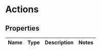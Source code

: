 

# Actions


## Properties

| Name | Type | Description | Notes |
|------------ | ------------- | ------------- | -------------|



